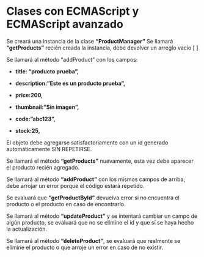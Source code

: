 <h1>Clases con ECMAScript y ECMAScript avanzado</h1>

Se creará una instancia de la clase <strong>“ProductManager”</strong>
Se llamará <strong>“getProducts”</strong> recién creada la instancia, debe devolver un arreglo vacío [ ]

Se llamará al método “addProduct” con los campos:

- <strong><p>title: “producto prueba”,</p></strong>
- <strong><p>description:”Este es un producto prueba”,</p></strong>
- <strong><p>price:200,</p></strong>
- <strong><p>thumbnail:”Sin imagen”,</p></strong>
- <strong><p>code:”abc123”,</p></strong>
- <strong><p>stock:25,</p></strong>

El objeto debe agregarse satisfactoriamente con un id generado automáticamente SIN REPETIRSE.

Se llamará el método <strong>“getProducts”</strong> nuevamente, esta vez debe aparecer el producto recién agregado.

Se llamará al método <strong>“addProduct”</strong> con los mismos campos de arriba, debe arrojar un error porque el código estará repetido.

Se evaluará que <strong>“getProductById”</strong> devuelva error si no encuentra el producto o el producto en caso de encontrarlo.

Se llamará al método <strong>“updateProduct”</strong> y se intentará cambiar un campo de algún producto, se evaluará que no se elimine el id y que sí se haya hecho la actualización.

Se llamará al método <strong>“deleteProduct”</strong>, se evaluará que realmente se elimine el producto o que arroje un error en caso de no existir.
